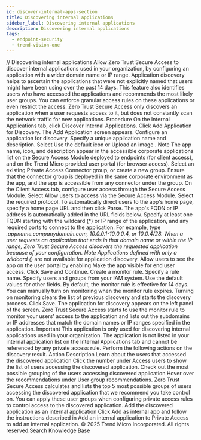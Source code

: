 ```yaml
---
id: discover-internal-apps-section
title: Discovering internal applications
sidebar_label: Discovering internal applications
description: Discovering internal applications
tags:
  - endpoint-security
  - trend-vision-one
---
```


/*<![CDATA[*/ $('#title').html($('meta[name=map-description]').attr('content')); /*]]>*/ Discovering internal applications Allow Zero Trust Secure Access to discover internal applications used in your organization, by configuring an application with a wider domain name or IP range. Application discovery helps to ascertain the applications that were not explicitly named that users might have been using over the past 14 days. This feature also identifies users who have accessed the applications and recommends the most likely user groups. You can enforce granular access rules on these applications or even restrict the access. Zero Trust Secure Access only discovers an application when a user requests access to it, but does not constantly scan the network traffic for new applications. Procedure On the Internal Applications tab, click Discover Internal Applications. Click Add Application for Discovery. The Add Application screen appears. Configure an application for discovery. Specify a unique application name and description. Select Use the default icon or Upload an image . Note The app name, icon, and description appear in the accessible corporate applications list on the Secure Access Module deployed to endpoints (for client access), and on the Trend Micro provided user portal (for browser access). Select an existing Private Access Connector group, or create a new group. Ensure that the connector group is deployed in the same corporate environment as the app, and the app is accessible from any connector under the group. On the Client Access tab, configure user access through the Secure Access Module. Select Allow users to access via the Secure Access Module. Select the required protocol. To automatically direct users to the app's home page, specify a home page URL and then click Parse. The app's FQDN or IP address is automatically added in the URL fields below. Specify at least one FQDN starting with the wildcard (*) or IP range of the application, and any required ports to connect to the application. For example, type *.appname.companydomain.com, 10.0.0.1-10.0.0.4, or 10.0.4/28. When a user requests an application that ends in that domain name or within the IP range, Zero Trust Secure Access discovers the requested application because of your configuration. Note Applications defined with only a wildcard (*) are not available for application discovery. Allow users to see the app on the user portal by enabling Make the app visible for end user access. Click Save and Continue. Create a monitor rule. Specify a rule name. Specify users and groups from your IAM system. Use the default values for other fields. By default, the monitor rule is effective for 14 days. You can manually turn on monitoring when the monitor rule expires. Turning on monitoring clears the list of previous discovery and starts the discovery process. Click Save. The application for discovery appears on the left panel of the screen. Zero Trust Secure Access starts to use the monitor rule to monitor your users' access to the application and lists out the subdomains or IP addresses that match the domain names or IP ranges specified in the application. Important This application is only used for discovering internal applications used in your organization. The application is not listed in your internal application list on the Internal Applications tab and cannot be referenced by any private access rule. Perform the following actions on the discovery result. Action Description Learn about the users that accessed the discovered application Click the number under Access users to show the list of users accessing the discovered application. Check out the most possible grouping of the users accessing discovered application Hover over the recommendations under User group recommendations. Zero Trust Secure Access calculates and lists the top 5 most possible groups of users accessing the discovered application that we recommend you take control on. You can apply these user groups when configuring private access rules to control access to the discovered application. Add the discovered application as an internal application Click Add as internal app and follow the instructions described in Add an internal application to Private Access to add an internal application. © 2025 Trend Micro Incorporated. All rights reserved.Search Knowledge Base